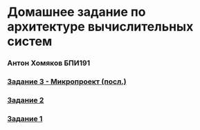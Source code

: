 # Домашнее задание по архитектуре вычислительных систем

### Антон Хомяков БПИ191

### [Задание 3 - Микропроект (посл.)](https://github.com/antonkhmv/dz-avs/tree/master/task03_project)

### [Задание 2](https://github.com/antonkhmv/dz-avs/tree/master/task02)

### [Задание 1](https://github.com/antonkhmv/dz-avs/tree/master/task01)
